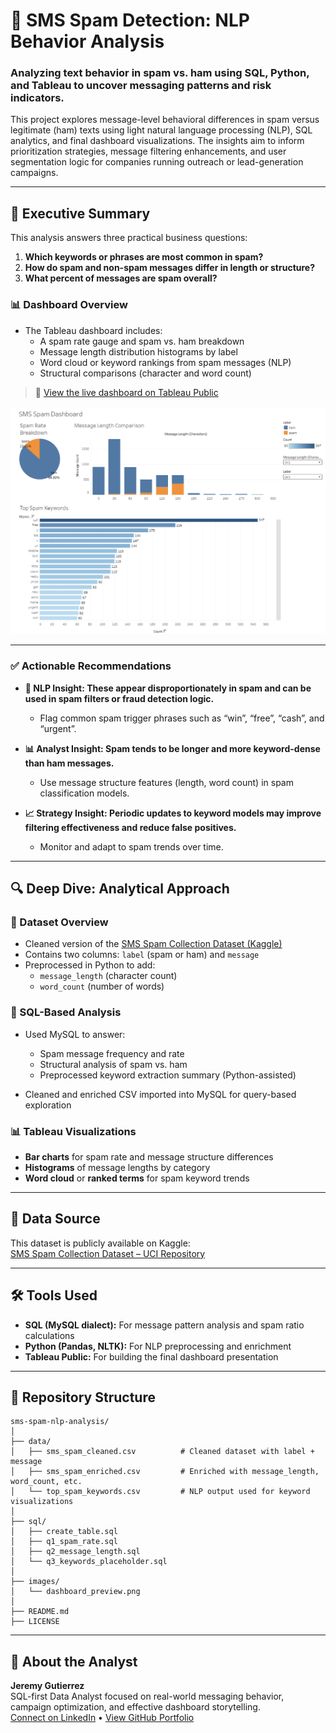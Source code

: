 
# 📩 SMS Spam Detection: NLP Behavior Analysis

### Analyzing text behavior in spam vs. ham using SQL, Python, and Tableau to uncover messaging patterns and risk indicators.

This project explores message-level behavioral differences in spam versus legitimate (ham) texts using light natural language processing (NLP), SQL analytics, and final dashboard visualizations. The insights aim to inform prioritization strategies, message filtering enhancements, and user segmentation logic for companies running outreach or lead-generation campaigns.

---

## 🧾 Executive Summary

This analysis answers three practical business questions:

1. **Which keywords or phrases are most common in spam?**  
2. **How do spam and non-spam messages differ in length or structure?**  
3. **What percent of messages are spam overall?**

### 📊 Dashboard Overview

- The Tableau dashboard includes:
  - A spam rate gauge and spam vs. ham breakdown
  - Message length distribution histograms by label
  - Word cloud or keyword rankings from spam messages (NLP)
  - Structural comparisons (character and word count)

> 🔗 [View the live dashboard on Tableau Public](https://public.tableau.com/views/SMSSpamBehaviorDashboard/SMSSpamDashboard?:language=en-US&:sid=&:redirect=auth&:display_count=n&:origin=viz_share_link) 

![Dashboard Preview](images/dashboard_preview.png)

---

### ✅ Actionable Recommendations

- **🧠 NLP Insight: These appear disproportionately in spam and can be used in spam filters or fraud detection logic.**  
  - Flag common spam trigger phrases such as “win”, “free”, “cash”, and “urgent”.

- **📊 Analyst Insight: Spam tends to be longer and more keyword-dense than ham messages.**  
  - Use message structure features (length, word count) in spam classification models.

- **📈 Strategy Insight: Periodic updates to keyword models may improve filtering effectiveness and reduce false positives.**  
  - Monitor and adapt to spam trends over time. 
---

## 🔍 Deep Dive: Analytical Approach

### 📄 Dataset Overview

- Cleaned version of the [SMS Spam Collection Dataset (Kaggle)](https://www.kaggle.com/datasets/uciml/sms-spam-collection-dataset)
- Contains two columns: `label` (spam or ham) and `message`
- Preprocessed in Python to add:
  - `message_length` (character count)
  - `word_count` (number of words)

### 🧮 SQL-Based Analysis

- Used MySQL to answer:
  - Spam message frequency and rate
  - Structural analysis of spam vs. ham
  - Preprocessed keyword extraction summary (Python-assisted)

- Cleaned and enriched CSV imported into MySQL for query-based exploration

### 📊 Tableau Visualizations

- **Bar charts** for spam rate and message structure differences  
- **Histograms** of message lengths by category  
- **Word cloud** or **ranked terms** for spam keyword trends  

---

## 🔗 Data Source

This dataset is publicly available on Kaggle:  
[SMS Spam Collection Dataset – UCI Repository](https://www.kaggle.com/datasets/uciml/sms-spam-collection-dataset)

---

## 🛠️ Tools Used

- **SQL (MySQL dialect):** For message pattern analysis and spam ratio calculations  
- **Python (Pandas, NLTK):** For NLP preprocessing and enrichment  
- **Tableau Public:** For building the final dashboard presentation  

---

## 📁 Repository Structure

```
sms-spam-nlp-analysis/
│
├── data/
│   ├── sms_spam_cleaned.csv          # Cleaned dataset with label + message
│   ├── sms_spam_enriched.csv         # Enriched with message_length, word_count, etc.
│   └── top_spam_keywords.csv         # NLP output used for keyword visualizations
│
├── sql/
│   ├── create_table.sql
│   ├── q1_spam_rate.sql
│   ├── q2_message_length.sql
│   └── q3_keywords_placeholder.sql
│
├── images/
│   └── dashboard_preview.png         
│
├── README.md
├── LICENSE
```

---

## 👋 About the Analyst

**Jeremy Gutierrez**  
SQL-first Data Analyst focused on real-world messaging behavior, campaign optimization, and effective dashboard storytelling.  
[Connect on LinkedIn](https://www.linkedin.com/in/jeremy-gutierrez-4502391bb/) • [View GitHub Portfolio](https://github.com/JZambrana1612)
